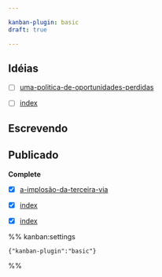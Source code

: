 ```yaml
---

kanban-plugin: basic
draft: true

---
```


## Idéias

- [ ] [uma-politica-de-oportunidades-perdidas](uma-politica-de-oportunidades-perdidas.md)
- [ ] [index](artigo-aquela-turma-teatro/index.md)


## Escrevendo



## Publicado

**Complete**
- [x] [a-implosão-da-terceira-via](a-implosão-da-terceira-via.md)
- [x] [index](review-batman-2022/index.md)
- [x] [index](artigo-porque-liberdade-imprensa/index.md)




%% kanban:settings
```
{"kanban-plugin":"basic"}
```
%%